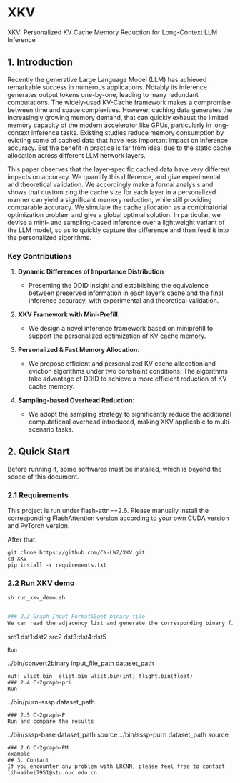 # XKV
XKV: Personalized KV Cache Memory Reduction for Long-Context LLM Inference

## 1. Introduction
Recently the generative Large Language Model (LLM) has achieved remarkable success in numerous applications. Notably its inference generates output tokens one-by-one, leading to many redundant computations. The widely-used KV-Cache framework makes a compromise between time and space complexities. However, caching data generates the increasingly growing memory demand, that can quickly exhaust the limited memory capacity of the modern accelerator like GPUs, particularly in long-context inference tasks. Existing studies reduce memory consumption by evicting some of cached data that have less important impact on inference accuracy. But the benefit in practice is far from ideal due to the static cache allocation across different LLM network layers. 

This paper observes that the layer-specific cached data have very different impacts on accuracy. We quantify this difference, and give experimental and theoretical validation. We accordingly make a formal analysis and shows that customizing the cache size for each layer in a personalized manner can yield a significant memory reduction, while still providing comparable accuracy. We simulate the cache allocation as a combinatorial optimization problem and give a global optimal solution. In particular, we devise a mini- and sampling-based inference over a lightweight variant of the LLM model, so as to quickly capture the difference and then feed it into the personalized algorithms.

### **Key Contributions**
1. **Dynamic Differences of Importance Distribution**
   - Presenting the DDID insight and establishing the equivalence between preserved information in each layer’s cache and the final inference accuracy, with experimental and theoretical validation. 
2. **XKV Framework with Mini-Prefill**:
   - We design a novel inference framework based on miniprefill to support the personalized optimization of KV cache memory.


3. **Personalized & Fast Memory Allocation**:
   - We propose efficient and personalized KV cache allocation and eviction algorithms under two constraint conditions. The algorithms take advantage of DDID to achieve a more efficient reduction of KV cache memory.


4. **Sampling-based Overhead Reduction**:
   - We adopt the sampling strategy to significantly reduce the additional computational overhead introduced, making XKV applicable to multi-scenario tasks.


## 2. Quick Start

Before running it, some softwares must be installed, which is beyond the scope of this document. 
### 2.1 Requirements
This project is run under flash-attn==2.6. Please manually install the corresponding FlashAttention version according to your own CUDA version and PyTorch version.

After that:
```
git clone https://github.com/CN-LWZ/XKV.git
cd XKV
pip install -r requirements.txt
```
### 2.2 Run XKV demo
```
sh run_xkv_demo.sh
```
```bash

### 2.3 Graph Input Format&&get binary file
We can read the adjacency list and generate the corresponding binary file.
```
src1   dst1:dst2
src2   dst3:dst4:dst5
```
Run
```
../bin/convert2binary input_file_path  dataset_path

```
out: vlist.bin  elist.bin wlist.bin(int) flight.bin(float)
### 2.4 C-2graph-pri
Run
```
../bin/purn-sssp dataset_path

```
### 2.5 C-2graph-P
Run and compare the results
```
../bin/sssp-base dataset_path source
../bin/sssp-purn dataset_path source
```
### 2.6 C-2graph-PM
example
## 3. Contact  
If you encounter any problem with LRCNN, please feel free to contact lihuaibei7951@stu.ouc.edu.cn.
